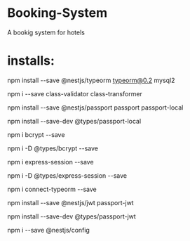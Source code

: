 # Booking-System
 A bookig system for hotels

# installs:
 npm install --save @nestjs/typeorm typeorm@0.2 mysql2

 npm i --save class-validator class-transformer

 npm install --save @nestjs/passport passport passport-local
 
 npm install --save-dev @types/passport-local
 
 npm i bcrypt --save
 
 npm i -D @types/bcrypt --save
 
 npm i express-session --save
 
 npm i -D @types/express-session --save
 
 npm i connect-typeorm --save
 
 npm install --save @nestjs/jwt passport-jwt
 
 npm install --save-dev @types/passport-jwt
 
 npm i --save @nestjs/config